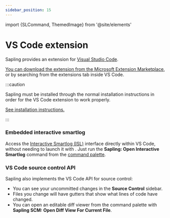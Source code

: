 ```yaml
---
sidebar_position: 15
---
```


import {SLCommand, ThemedImage} from '@site/elements'

# VS Code extension

Sapling provides an extension for [Visual Studio Code](https://code.visualstudio.com/).

[You can download the extension from the Microsoft Extension Marketplace](https://marketplace.visualstudio.com/items?itemName=meta.sapling-scm), or by searching from the extensions tab inside VS Code.

:::caution

Sapling must be installed through the normal installation instructions in order for
the VS Code extension to work properly.

[See installation instructions.](../introduction/installation.md)

:::

<ThemedImage alt="ISL in VS Code" light="/img/isl/vscode_light.png" dark="/img/isl/vscode_dark.png" />


### Embedded interactive smartlog
Access the [Interactive Smartlog (ISL)](./isl.md) interface directly within VS Code,
without needing to launch it with <SLCommand name="web" />.
Just run the **Sapling: Open Interactive Smartlog** command from the [command palette](https://code.visualstudio.com/docs/getstarted/userinterface#_command-palette).

### VS Code source control API

Sapling also implements the VS Code API for source control:
- You can see your uncommitted changes in the **Source Control** sidebar.
- Files you change will have gutters that show what lines of code have changed.
- You can open an editable diff viewer from the command palette with
**Sapling SCM: Open Diff View For Current File**.
